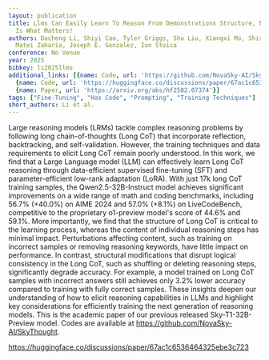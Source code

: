 ```yaml
---
layout: publication
title: Llms Can Easily Learn To Reason From Demonstrations Structure, Not Content,
  Is What Matters!
authors: Dacheng Li, Shiyi Cao, Tyler Griggs, Shu Liu, Xiangxi Mo, Shishir G. Patil,
  Matei Zaharia, Joseph E. Gonzalez, Ion Stoica
conference: No Venue
year: 2025
bibkey: li2025llms
additional_links: [{name: Code, url: 'https://github.com/NovaSky-AI/SkyThought'},
  {name: Code, url: 'https://huggingface.co/discussions/paper/67ac1c6536464325ebe3c723'},
  {name: Paper, url: 'https://arxiv.org/abs/hf2502.07374'}]
tags: ["Fine-Tuning", "Has Code", "Prompting", "Training Techniques"]
short_authors: Li et al.
---
```

Large reasoning models (LRMs) tackle complex reasoning problems by following long chain-of-thoughts (Long CoT) that incorporate reflection, backtracking, and self-validation. However, the training techniques and data requirements to elicit Long CoT remain poorly understood. In this work, we find that a Large Language model (LLM) can effectively learn Long CoT reasoning through data-efficient supervised fine-tuning (SFT) and parameter-efficient low-rank adaptation (LoRA). With just 17k long CoT training samples, the Qwen2.5-32B-Instruct model achieves significant improvements on a wide range of math and coding benchmarks, including 56.7% (+40.0%) on AIME 2024 and 57.0% (+8.1%) on LiveCodeBench, competitive to the proprietary o1-preview model's score of 44.6% and 59.1%. More importantly, we find that the structure of Long CoT is critical to the learning process, whereas the content of individual reasoning steps has minimal impact. Perturbations affecting content, such as training on incorrect samples or removing reasoning keywords, have little impact on performance. In contrast, structural modifications that disrupt logical consistency in the Long CoT, such as shuffling or deleting reasoning steps, significantly degrade accuracy. For example, a model trained on Long CoT samples with incorrect answers still achieves only 3.2% lower accuracy compared to training with fully correct samples. These insights deepen our understanding of how to elicit reasoning capabilities in LLMs and highlight key considerations for efficiently training the next generation of reasoning models. This is the academic paper of our previous released Sky-T1-32B-Preview model. Codes are available at https://github.com/NovaSky-AI/SkyThought.

https://huggingface.co/discussions/paper/67ac1c6536464325ebe3c723